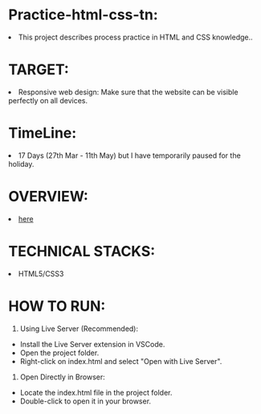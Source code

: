 # Practice-html-css-tn:

<li>This project describes process practice in HTML and CSS knowledge..</li>

# TARGET:
<li>Responsive web design: Make sure that the website can be visible perfectly on all devices.</li>

# TimeLine:
<li>17 Days (27th Mar - 11th May) but I have temporarily paused for the holiday.</li>

# OVERVIEW:
 <li><a href="https://www.figma.com/design/FYbdpmNZWa2WlkghhSUHD8/Practice-html-css-tn?node-id=0-463&t=LGs3UNyQw4Ulas8v-0"> here </a></li> 

# TECHNICAL STACKS:
<li>HTML5/CSS3</li> 

# HOW TO RUN:

<ol>
<li>Using Live Server (Recommended):</li> 
</ol> 
<ul>
 <li>Install the Live Server extension in VSCode.</li> 
<li>Open the project folder.</li> 
<li> Right-click on index.html and select "Open with Live Server".</li>
</ul>

<oL>
<li>Open Directly in Browser:</li> 
</oL> 
<ul>
<li>Locate the index.html file in the project folder.</li> 
<li>Double-click to open it in your browser.</li> 
</ul>
